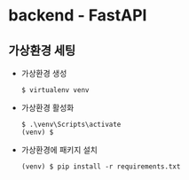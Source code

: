 # backend - FastAPI

## 가상환경 세팅

- 가상환경 생성

  ```shell
  $ virtualenv venv
  ```

- 가상환경 활성화

  ```shell
  $ .\venv\Scripts\activate
  (venv) $
  ```

- 가상환경에 패키지 설치

  ```shell
  (venv) $ pip install -r requirements.txt
  ```
